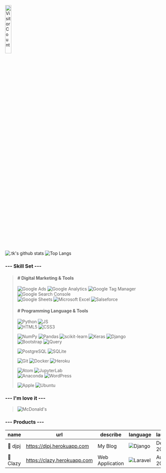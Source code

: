 <!--
### Hi there 👋
**GitHiru/GitHiru** is a ✨ _special_ ✨ repository because its `README.md` (this file) appears on your GitHub profile.
Here are some ideas to get you started:
 - 🔭 I’m currently working on ...
 - 🌱 I’m currently learning ...
 - 👯 I’m looking to collaborate on ...
 - 🤔 I’m looking for help with ...
 - 💬 Ask me about ...
 - 📫 How to reach me: ...
 - 😄 Pronouns: ...
 - ⚡ Fun fact: ...
-->


<!-- 👞 VISIT -->
<img src='https://profile-counter.glitch.me/Githiru/count.svg' alt='Visitor Count' width=20%>


<!-- 📊 INFO GRAPHIC -->
<!-- Cf. -------------------------------------------
https://github.com/anuraghazra/github-readme-stats
----------------------------------------------------
![.tk's trophy](https://github-profile-trophy.vercel.app/?username=GitHiru&theme=dark)
![.tk's chart1](https://raw.githubusercontent.com/GitHiru/GitHiru/main/profile-summary-card-output/solarized_dark/1-repos-per-language.svg)
![.tk's chart2](https://raw.githubusercontent.com/GitHiru/GitHiru/main/profile-summary-card-output/solarized_dark/2-most-commit-language.svg)
![.tk's wakatime stats](https://github-readme-stats.vercel.app/api/wakatime?username=GitHiru&layout=compact&theme=solarized-dark)
![Repo Card](https://github-readme-stats.vercel.app/api/pin/?username=anuraghazra&repo=github-readme-stats&theme=solarized-dark)
![Repo Card](https://github-readme-stats.vercel.app/api/pin/?username=anuraghazra&repo=github-readme-stats&theme=solarized-dark)
![.tk's graph](https://raw.githubusercontent.com/GitHiru/GitHiru/main/profile-summary-card-output/solarized_dark/0-profile-details.svg)
------------------------------------------------ -->

![.tk's github stats](https://github-readme-stats.vercel.app/api?username=GitHiru&show_icons=true&theme=solarized-dark&hide=issues,contribs)
![Top Langs](https://github-readme-stats.vercel.app/api/top-langs/?username=GitHiru&layout=compact&theme=solarized-dark&hide=html,css)


<!-- 📛 BADGE -->
<!-- Cf.--------------------------------------------
https://shields.io/
https://simpleicons.org/
 How to wright -------------------------------------
![](https://img.shields.io/badge/-.svg?logo=&style=flat&color=696969&logoColor=)
----------------------------------------------------
![PHP](https://img.shields.io/badge/PHP-777BB4.svg?logo=php&style=flat&color=696969&logoColor=)
![Laravel](https://img.shields.io/badge/-Laravel-FF2D20.svg?logo=laravel&style=flat&color=696969&logoColor=)
![MySQL](https://img.shields.io/badge/-MySQL-4479A1.svg?logo=mysql&style=flat&color=696969&logoColor=)
![OpenCV](https://img.shields.io/badge/-OpenCV-5C3EE8.svg?logo=opencv&style=flat&color=696969&logoColor=5C3EE8)
![Selenium](https://img.shields.io/badge/-Selenium-43B02A.svg?logo=selenium&style=flat&color=696969&logoColor=43B02A)
![TensorFlow](https://img.shields.io/badge/-TensorFlow-FF6F00.svg?logo=tensorflow&style=flat&color=696969&logoColor=)
![Ansible](https://img.shields.io/badge/-Ansible-EE0000.svg?logo=ansible&style=flat&color=696969&logoColor=)
![AWS](https://img.shields.io/badge/-Amazon%20AWS-232F3E.svg?logo=amazon-aws&style=flat&color=696969&logoColor=)
![Google Cloud](https://img.shields.io/badge/-Google%20Cloud-EEE.svg?logo=google-cloud&style=flat&color=696969&logoColor=)
![Nginx](https://img.shields.io/badge/-Nginx-bfcfcf.svg?logo=nginx&style=flat&color=696969&logoColor=)
![Apache](https://img.shields.io/badge/-Apache-D22128.svg?logo=apache&style=flat&color=696969&logoColor=)
![Raspberry Pi](https://img.shields.io/badge/-Raspberry%20Pi-C51A4A.svg?logo=raspberry-pi&style=flat&logoColor=)
![Vim](https://img.shields.io/badge/-Vim-019733.svg?logo=vim&style=flat&color=696969&logoColor=)
![Google Chrome](https://img.shields.io/badge/-Google%20Chrome-4285F4.svg?logo=google-chrome&style=flat&color=696969&logoColor=4285F4)
![Twiiter](https://img.shields.io/badge/-Twitter-1DA1F2.svg?logo=twitter&style=flat&color=696969&logoColor=1DA1F2)
![Kaggle](https://img.shields.io/badge/-Kaggle-20BEFF.svg?logo=kaggle&style=flat&color=696969&logoColor=)
![GitHub](https://img.shields.io/badge/-GitHub-181717.svg?logo=github&style=flat&color=696969&logoColor=)
![Skype](https://img.shields.io/badge/-Skype-00AFF0.svg?logo=skype&style=flat&color=696969&logoColor=00AFF0)
![slack](https://img.shields.io/badge/-Slack-4A154B.svg?logo=slack&style=flat&color=696969&logoColor=4A154B)
![Discord](https://img.shields.io/badge/-Discord-7289DA.svg?logo=discord&style=flat&color=696969&logoColor=7289DA)
![trello](https://img.shields.io/badge/-Trello-0079BF.svg?logo=trello&style=flat&color=696969&logoColor=0079BF)
![Zoom](https://img.shields.io/badge/-Zoom-2D8CFF.svg?logo=zoom&style=flat&color=696969&logoColor=2D8CFF)
![Dark Reader](https://img.shields.io/badge/-Dark%20Reader-141E24.svg?logo=dark-reader&style=flat&color=696969&logoColor=141E24)
![XAMPP](https://img.shields.io/badge/-XAMPP-FB7A24.svg?logo=xampp&style=flat&color=696969&logoColor=)
------------------------------------------------ -->

### --- Skill Set ---
> <!-- ----------------------------------------- -->
> #### # Digital Marketing & Tools
>
> ![Google Ads](https://img.shields.io/badge/-Google%20Ads-4285F4.svg?logo=google-ads&style=flat&color=696969&logoColor=4285F4)
> ![Google Analytics](https://img.shields.io/badge/-Google%20Analytics-E37400.svg?logo=google-analytics&style=flat&color=696969&logoColor=)
> ![Google Tag Manager](https://img.shields.io/badge/-Google%20Tag%20Manager-4285F4.svg?logo=google-tag-manager&style=flat&color=696969&logoColor=4285F4)
> ![Google Search Console](https://img.shields.io/badge/-Google%20Search%20Console-458CF5.svg?logo=google-search-console&style=flat&color=696969&logoColor=458CF5)<br>
> ![Google Sheets](https://img.shields.io/badge/-Google%20Sheets-E37400.svg?logo=google-sheets&style=flat&color=696969&logoColor=)
> ![Microsoft Excel](https://img.shields.io/badge/-Microsoft%20Excel-217346.svg?logo=microsoft-excel&style=flat&color=696969&logoColor=217346)
> ![Salseforce](https://img.shields.io/badge/-Salseforce-00A1E0.svg?logo=salseforce&style=flat&color=696969&logoColor=00A1E0)
>
> <!-- ------------------------------------------ -->
> #### # Programming Language & Tools
>
> ![Python](https://img.shields.io/badge/-Python-3776AB.svg?logo=python&style=flat&color=696969&logoColor=3776AB)
> ![JS](https://img.shields.io/badge/Javascript-276DC3.svg?logo=javascript&style=flat&color=696969&logoColor=)<br>
> ![HTML5](https://img.shields.io/badge/-HTML5-E34F26.svg?logo=html5&style=flat&color=696969&logoColor=)
> ![CSS3](https://img.shields.io/badge/-CSS3-1572B6.svg?logo=css3&style=flat&color=696969&logoColor=1572B6)
>
> ![NumPy](https://img.shields.io/badge/-NumPy-013243.svg?logo=numpy&style=flat&color=696969&logoColor=013243)
> ![Pandas](https://img.shields.io/badge/-Pandas-150458.svg?logo=pandas&style=flat&color=696969&logoColor=150458)
> ![scikit-learn](https://img.shields.io/badge/-scikitlearn-F7931E.svg?logo=scikit-learn&style=flat&color=696969&logoColor=)
> ![Keras](https://img.shields.io/badge/-Keras-D00000.svg?logo=keras&style=flat&color=696969&logoColor=D00000)
> ![Django](https://img.shields.io/badge/-Django-092E20.svg?logo=django&style=flat&color=696969&logoColor=092E20)<br>
> ![Bootstrap](https://img.shields.io/badge/-Bootstrap-563D7C.svg?logo=bootstrap&style=flat&color=696969&logoColor=)
> ![jQuery](https://img.shields.io/badge/-jQuery-0769AD.svg?logo=jquery&style=flat&color=696969&logoColor=0769AD)
>
> ![PostgreSQL](https://img.shields.io/badge/-PostgreSQL-336791.svg?logo=postgresql&style=flat&color=696969&logoColor=336791)
> ![SQLite](https://img.shields.io/badge/-SQLite-003B57.svg?logo=sqlite&style=flat&color=696969&logoColor=003B57)
>
> ![Git](https://img.shields.io/badge/-Git-F05032.svg?logo=git&style=flat&color=696969&logoColor=)
> ![Docker](https://img.shields.io/badge/-Docker-EEE.svg?logo=docker&style=flat&color=696969&logoColor=)
> ![Heroku](https://img.shields.io/badge/-Heroku-563D7C.svg?logo=heroku&style=flat&color=696969&logoColor=563D7C)
>
> ![Atom](https://img.shields.io/badge/-Atom-66595C.svg?logo=atom&style=flat&color=696969&logoColor=66595C)
> ![JupyterLab](https://img.shields.io/badge/-JupyterLab%20lab-F37626.svg?logo=jupyter&style=flat&color=696969&logoColor=)<br>
> ![Anaconda](https://img.shields.io/badge/-Anaconda-44A833.svg?logo=anaconda&style=flat&color=696969&logoColor=)
> ![WordPress](https://img.shields.io/badge/-WordPress-21759B.svg?logo=wordpress&style=flat&color=696969&logoColor=21759B)
>
> ![Apple](https://img.shields.io/badge/-Macintosh-000000.svg?logo=apple&style=flat&color=696969&logoColor=)
> ![Ubuntu](https://img.shields.io/badge/-Ubuntu-6F52B5.svg?logo=ubuntu&style=flat&color=696969&logoColor=)

### --- I'm love it ---
> ![McDonald's](https://img.shields.io/badge/-McDonald's-FBC817.svg?logo=mcdonald's&style=flat&color=696969&logoColor=)


### --- Products ---

|name|url|describe|language|launch|
|-|-|-|-|-|
|💽 djpj|https://djpj.herokuapp.com|My Blog|![Django](https://img.shields.io/badge/-Django-092E20.svg?logo=django&style=flat&color=696969&logoColor=092E20)|Dec, 2020|
|🦥 Clazy|https://clazy.herokuapp.com|Web Application|![Laravel](https://img.shields.io/badge/-Laravel-FF2D20.svg?logo=laravel&style=flat&color=696969&logoColor=)|Aug, 2019|

<!--
２０２０：活動実績
<img src="https://grass-graph.moshimo.works/images/GitHiru.png">
-->
